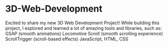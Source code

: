 # 3D-Web-Development
Excited to share my new 3D Web Development Project!  While building this project, I explored and learned a lot of amazing tools and libraries, such as:  GSAP (smooth animations)  Locomotive Scroll (smooth scrolling experience)  ScrollTrigger (scroll-based effects)  JavaScript, HTML, CSS  
